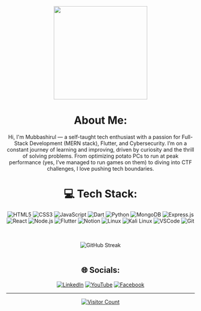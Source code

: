 <div align="center">
  <img height="250" src="https://i.giphy.com/media/v1.Y2lkPTc5MGI3NjExOHRqNnRxNGdiaDNlMGZlaTdkZnJna3E2Z2JhN2hncTZwbTI5NXk1NSZlcD12MV9pbnRlcm5hbF9naWZfYnlfaWQmY3Q9Zw/W3klTgJuKy5vymEoe7/giphy.gif" />
  
  #  About Me:
Hi, I'm Mubbashirul — a self-taught tech enthusiast with a passion for Full-Stack Development (MERN stack), Flutter, and Cybersecurity. I’m on a constant journey of learning and improving, driven by curiosity and the thrill of solving problems. From optimizing potato PCs to run at peak performance (yes, I’ve managed to run games on them) to diving into CTF challenges, I love pushing tech boundaries.
  
  # 💻 Tech Stack:
  <img src="https://img.shields.io/badge/html5-%23E34F26.svg?style=for-the-badge&logo=html5&logoColor=white" alt="HTML5"/>
  <img src="https://img.shields.io/badge/css3-%231572B6.svg?style=for-the-badge&logo=css3&logoColor=white" alt="CSS3"/>
  <img src="https://img.shields.io/badge/javascript-%23323330.svg?style=for-the-badge&logo=javascript&logoColor=%23F7DF1E" alt="JavaScript"/>
  <img src="https://img.shields.io/badge/dart-%230175C2.svg?style=for-the-badge&logo=dart&logoColor=white" alt="Dart"/>
  <img src="https://img.shields.io/badge/python-%233572A0.svg?style=for-the-badge&logo=python&logoColor=white" alt="Python"/>
  <img src="https://img.shields.io/badge/MongoDB-%234ea94b.svg?style=for-the-badge&logo=mongodb&logoColor=white" alt="MongoDB"/>
  <img src="https://img.shields.io/badge/express.js-%23404d59.svg?style=for-the-badge&logo=express&logoColor=%2361DAFB" alt="Express.js"/>
  <img src="https://img.shields.io/badge/react-%2320232a.svg?style=for-the-badge&logo=react&logoColor=%2361DAFB" alt="React"/>
  <img src="https://img.shields.io/badge/node.js-6DA55F?style=for-the-badge&logo=node.js&logoColor=white" alt="Node.js"/>
  <img src="https://img.shields.io/badge/Flutter-%2302569B.svg?style=for-the-badge&logo=Flutter&logoColor=white" alt="Flutter"/>
  <img src="https://img.shields.io/badge/Notion-%23000000.svg?style=for-the-badge&logo=notion&logoColor=white" alt="Notion"/>
  <img src="https://img.shields.io/badge/linux-%23000000.svg?style=for-the-badge&logo=linux&logoColor=white" alt="Linux"/>
  <img src="https://img.shields.io/badge/Kali_Linux-%23black.svg?style=for-the-badge&logo=kali-linux&logoColor=white" alt="Kali Linux"/>
  <img src="https://img.shields.io/badge/VisualStudioCode-%23007ACC.svg?style=for-the-badge&logo=visual-studio-code&logoColor=white" alt="VSCode"/>
  <img src="https://img.shields.io/badge/git-%23F05032.svg?style=for-the-badge&logo=git&logoColor=white" alt="Git"/>

  <br/><br/>
  <img src="https://github-readme-streak-stats.herokuapp.com/?user=mubbashirulislam&theme=dark&hide_border=false" alt="GitHub Streak"/>
  <br/><br/>
  
  ## 🌐 Socials:
  <a href="https://linkedin.com/in/mubbashirul-islam"><img src="https://img.shields.io/badge/LinkedIn-%230077B5.svg?logo=linkedin&logoColor=white" alt="LinkedIn"/></a>
  <a href="https://youtube.com/@diafan1s?si=_X9Co5RideK725Ca"><img src="https://img.shields.io/badge/YouTube-%23FF0000.svg?logo=YouTube&logoColor=white" alt="YouTube"/></a>
  <a href="https://facebook.com/itsfisshyinstit"><img src="https://img.shields.io/badge/Facebook-%231877F2.svg?logo=Facebook&logoColor=white" alt="Facebook"/></a>
  
  ---
  <a href="https://visitcount.itsvg.in"><img src="https://visitcount.itsvg.in/api?id=mubbashirulislam&icon=0&color=0" alt="Visitor Count"/></a>
</div>
